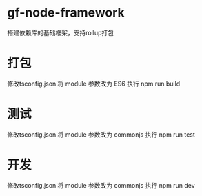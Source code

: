 # gf-node-framework
搭建依赖库的基础框架，支持rollup打包

# 打包
修改tsconfig.json 
将 module 参数改为 ES6
执行 npm run build

# 测试
修改tsconfig.json 
将 module 参数改为 commonjs
执行 npm run test

# 开发
修改tsconfig.json 
将 module 参数改为 commonjs
执行 npm run dev


